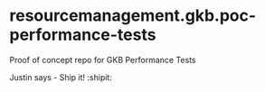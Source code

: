 # resourcemanagement.gkb.poc-performance-tests
Proof of concept repo for GKB Performance Tests

Justin says - Ship it! :shipit:
